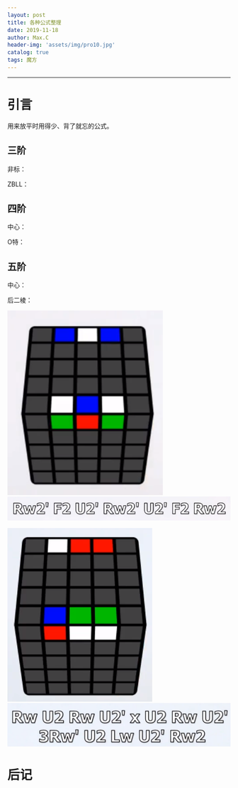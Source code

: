 ```yaml
---
layout: post
title: 各种公式整理
date: 2019-11-18
author: Max.C
header-img: 'assets/img/pro10.jpg'
catalog: true
tags: 魔方
---
```


***

# 引言

用来放平时用得少、背了就忘的公式。

## 三阶

非标：

ZBLL：

## 四阶

中心：

O特：

## 五阶

中心：

后二棱：

![](../assets/post_img/2019-11-19/1.png)
![](/assets/post_img/2019-11-19/2.png)



![](/assets/post_img/2019-11-19/3.png)
![](/assets/post_img/2019-11-19/4.png)



# 后记



